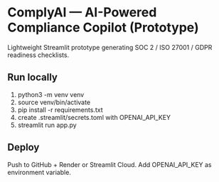 # ComplyAI — AI-Powered Compliance Copilot (Prototype)

Lightweight Streamlit prototype generating SOC 2 / ISO 27001 / GDPR readiness checklists.

## Run locally
1. python3 -m venv venv
2. source venv/bin/activate
3. pip install -r requirements.txt
4. create .streamlit/secrets.toml with OPENAI_API_KEY
5. streamlit run app.py

## Deploy
Push to GitHub + Render or Streamlit Cloud. Add OPENAI_API_KEY as environment variable.
